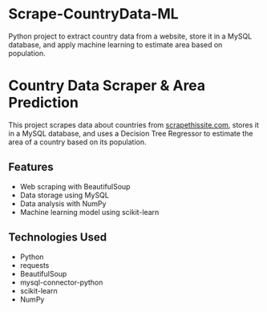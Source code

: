# Scrape-CountryData-ML
Python project to extract country data from a website, store it in a MySQL database, and apply machine learning to estimate area based on population.
# Country Data Scraper & Area Prediction

This project scrapes data about countries from [scrapethissite.com](https://www.scrapethissite.com), stores it in a MySQL database, and uses a Decision Tree Regressor to estimate the area of a country based on its population.

## Features
- Web scraping with BeautifulSoup
- Data storage using MySQL
- Data analysis with NumPy
- Machine learning model using scikit-learn

## Technologies Used
- Python
- requests
- BeautifulSoup
- mysql-connector-python
- scikit-learn
- NumPy

